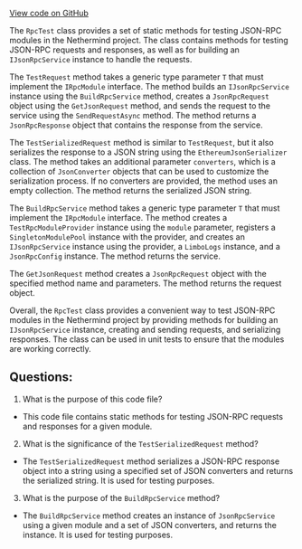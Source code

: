 [View code on GitHub](https://github.com/NethermindEth/nethermind/src/Nethermind/Nethermind.JsonRpc.Test/RpcTest.cs)

The `RpcTest` class provides a set of static methods for testing JSON-RPC modules in the Nethermind project. The class contains methods for testing JSON-RPC requests and responses, as well as for building an `IJsonRpcService` instance to handle the requests.

The `TestRequest` method takes a generic type parameter `T` that must implement the `IRpcModule` interface. The method builds an `IJsonRpcService` instance using the `BuildRpcService` method, creates a `JsonRpcRequest` object using the `GetJsonRequest` method, and sends the request to the service using the `SendRequestAsync` method. The method returns a `JsonRpcResponse` object that contains the response from the service.

The `TestSerializedRequest` method is similar to `TestRequest`, but it also serializes the response to a JSON string using the `EthereumJsonSerializer` class. The method takes an additional parameter `converters`, which is a collection of `JsonConverter` objects that can be used to customize the serialization process. If no converters are provided, the method uses an empty collection. The method returns the serialized JSON string.

The `BuildRpcService` method takes a generic type parameter `T` that must implement the `IRpcModule` interface. The method creates a `TestRpcModuleProvider` instance using the `module` parameter, registers a `SingletonModulePool` instance with the provider, and creates an `IJsonRpcService` instance using the provider, a `LimboLogs` instance, and a `JsonRpcConfig` instance. The method returns the service.

The `GetJsonRequest` method creates a `JsonRpcRequest` object with the specified method name and parameters. The method returns the request object.

Overall, the `RpcTest` class provides a convenient way to test JSON-RPC modules in the Nethermind project by providing methods for building an `IJsonRpcService` instance, creating and sending requests, and serializing responses. The class can be used in unit tests to ensure that the modules are working correctly.
## Questions: 
 1. What is the purpose of this code file?
- This code file contains static methods for testing JSON-RPC requests and responses for a given module.

2. What is the significance of the `TestSerializedRequest` method?
- The `TestSerializedRequest` method serializes a JSON-RPC response object into a string using a specified set of JSON converters and returns the serialized string. It is used for testing purposes.

3. What is the purpose of the `BuildRpcService` method?
- The `BuildRpcService` method creates an instance of `JsonRpcService` using a given module and a set of JSON converters, and returns the instance. It is used for testing purposes.